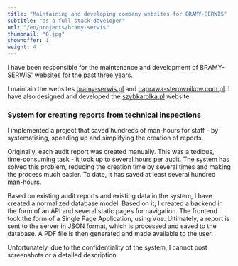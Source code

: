 ```yaml
---
title: "Maintaining and developing company websites for BRAMY-SERWIS"
subtitle: "as a full-stack developer"
url: "/en/projects/bramy-serwis"
thumbnail: "0.jpg"
shownoffer: 1
weight: 4
---
```


I have been responsible for the maintenance and development of BRAMY-SERWIS' websites for the past three years.
<!--more-->
I maintain the websites [bramy-serwis.pl](https://bramy-serwis.pl) and [naprawa-sterownikow.com.pl](https://naprawa-sterownikow.com.pl).
I have also designed and developed the [szybkarolka.pl](https://szybkarolka.pl) website. 

### System for creating reports from technical inspections
I implemented a project that saved hundreds of man-hours for staff - by systematising, speeding up and simplifying the creation of reports.

Originally, each audit report was created manually. This was a tedious, time-consuming task - it took up to several hours per audit. The system has solved this problem, reducing the creation time by several times and making the process much easier. To date, it has saved at least several hundred man-hours.

Based on existing audit reports and existing data in the system, I have created a normalized database model. Based on it, I created a backend in the form of an API and several static pages for navigation. The frontend took the form of a Single Page Application, using Vue. Ultimately, a report is sent to the server in JSON format, which is processed and saved to the database. A PDF file is then generated and made available to the user.

Unfortunately, due to the confidentiality of the system, I cannot post screenshots or a detailed description.